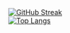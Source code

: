 <a href="https://git.io/streak-stats">
  <img align="center" src="https://streak-stats.demolab.com/?user=OkeLDF&theme=radical" alt="GitHub Streak" />
</a>
<br>
<a href="https://github.com/anuraghazra/github-readme-stats">
  <img align="center" src="https://github-readme-stats.vercel.app/api/top-langs/?username=OkeLDF&theme=radical&layout=donut-vertical" alt="Top Langs" />
</a>
